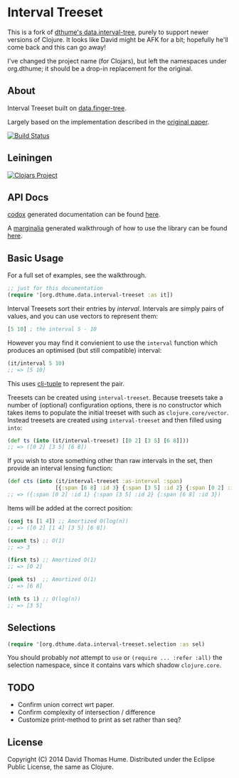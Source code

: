 # Interval Treeset

This is a fork of [dthume's
data.interval-tree](https://github.com/dthume/data.interval-tree), purely to
support newer versions of Clojure. It looks like David might be AFK for a bit;
hopefully he'll come back and this can go away!

I've changed the project name (for Clojars), but left the namespaces under
org.dthume; it should be a drop-in replacement for the original.

## About

Interval Treeset built on [data.finger-tree](https://github.com/clojure/data.finger-tree).

Largely based on the implementation described in the
[original paper](http://www.cs.ox.ac.uk/ralf.hinze/publications/FingerTrees.pdf).

[![Build Status](https://travis-ci.org/dthume/data.interval-tree.svg?branch=master)](https://travis-ci.org/dthume/data.interval-tree)

## Leiningen

[![Clojars Project](http://clojars.org/org.dthume/data.interval-treeset/latest-version.svg)](http://clojars.org/org.dthume/data.interval-treeset)

## API Docs

[codox](https://github.com/weavejester/codox)
generated documentation can be found
[here](http://dthume.github.io/data.interval-tree/codox/index.html).

A [marginalia](https://github.com/gdeer81/marginalia)
generated walkthrough of how to use the library can be found
[here](http://dthume.github.io/data.interval-tree/walkthrough/walkthrough.html).


## Basic Usage

For a full set of examples, see the walkthrough.

```clojure
;; just for this documentation
(require '[org.dthume.data.interval-treeset :as it])
```

Interval Treesets sort their entries by _interval_. Intervals are simply pairs
of values, and you can use vectors to represent them:

```clojure
[5 10] ; the interval 5 - 10
```

However you may find it convienient to use the `interval` function which
produces an optimised (but still compatible) interval:

```clojure
(it/interval 5 10)
;; => [5 10]
```

This uses [clj-tuple](https://github.com/ztellman/clj-tuple) to
represent the pair.

Treesets can be created using `interval-treeset`. Because treesets take a
number of (optional) configuration options, there is no constructor which
takes items to populate the initial treeset with such as
`clojure.core/vector`. Instead treesets are created using `interval-treeset`
and then filled using `into`:

```clojure
(def ts (into (it/interval-treeset) [[0 2] [3 5] [6 8]]))
;; => ([0 2] [3 5] [6 8])
```

If you wish to store something other than raw intervals in the set, then
provide an interval lensing function:

```clojure
(def cts (into (it/interval-treeset :as-interval :span)
               [{:span [6 8] :id 3} {:span [3 5] :id 2} {:span [0 2] :id 1}]))
;; => ({:span [0 2] :id 1} {:span [3 5] :id 2} {:span [6 8] :id 3})
```

Items will be added at the correct position:

```clojure
(conj ts [1 4]) ;; Amortized O(log(n))
;; => ([0 2] [1 4] [3 5] [6 8])

(count ts) ;; O(1)
;; => 3

(first ts) ;; Amortized O(1)
;; => [0 2]

(peek ts)  ;; Amortized O(1)
;; => [6 8]

(nth ts 1) ;; O(log(n))
;; => [3 5]
```

## Selections

```clojure
(require '[org.dthume.data.interval-treeset.selection :as sel)
```

You should probably _not_ attempt to `use` or `(require ... :refer :all)` the
selection namespace, since it contains vars which shadow `clojure.core`.

## TODO

- Confirm union correct wrt paper.
- Confirm complexity of intersection / difference
- Customize print-method to print as set rather than seq?

## License

Copyright (C) 2014 David Thomas Hume.
Distributed under the Eclipse Public License, the same as Clojure.
